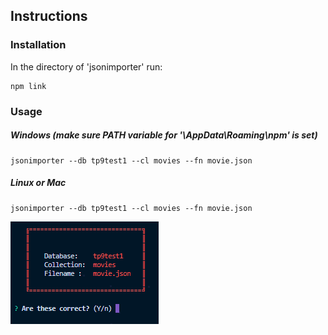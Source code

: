 ## Instructions

### Installation

In the directory of 'jsonimporter' run: 
```
npm link
```

### Usage

##### Windows (make sure PATH variable for '\AppData\Roaming\npm' is set)
```
jsonimporter --db tp9test1 --cl movies --fn movie.json
```

##### Linux or Mac
```
jsonimporter --db tp9test1 --cl movies --fn movie.json
```

![alt text](info.PNG "Info")


